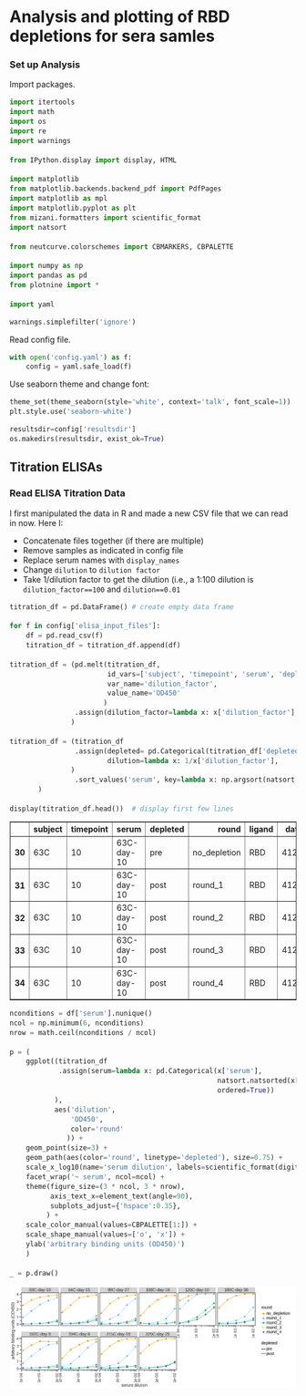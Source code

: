 # Analysis and plotting of RBD depletions for sera samles

### Set up Analysis

Import packages.


```python
import itertools
import math
import os
import re
import warnings

from IPython.display import display, HTML

import matplotlib
from matplotlib.backends.backend_pdf import PdfPages
import matplotlib as mpl
import matplotlib.pyplot as plt
from mizani.formatters import scientific_format
import natsort

from neutcurve.colorschemes import CBMARKERS, CBPALETTE

import numpy as np
import pandas as pd
from plotnine import *

import yaml
```


```python
warnings.simplefilter('ignore')
```

Read config file.


```python
with open('config.yaml') as f:
    config = yaml.safe_load(f)
```

Use seaborn theme and change font:


```python
theme_set(theme_seaborn(style='white', context='talk', font_scale=1))
plt.style.use('seaborn-white')
```


```python
resultsdir=config['resultsdir']
os.makedirs(resultsdir, exist_ok=True)
```

## Titration ELISAs

### Read ELISA Titration Data

I first manipulated the data in R and made a new CSV file that we can read in now. Here I:
* Concatenate files together (if there are multiple)
* Remove samples as indicated in config file
* Replace serum names with `display_names`
* Change `dilution` to `dilution factor`
* Take 1/dilution factor to get the dilution (i.e., a 1:100 dilution is `dilution_factor==100` and `dilution==0.01`


```python
titration_df = pd.DataFrame() # create empty data frame

for f in config['elisa_input_files']:
    df = pd.read_csv(f)
    titration_df = titration_df.append(df)
    
titration_df = (pd.melt(titration_df, 
                        id_vars=['subject', 'timepoint', 'serum', 'depleted', 'round', 'ligand', 'date'], 
                        var_name='dilution_factor', 
                        value_name='OD450'
                       )
                .assign(dilution_factor=lambda x: x['dilution_factor'].astype(int))
               )

titration_df = (titration_df
                .assign(depleted= pd.Categorical(titration_df['depleted'], categories=['pre', 'post'], ordered=True),
                        dilution=lambda x: 1/x['dilution_factor'],
               )
                .sort_values('serum', key=lambda x: np.argsort(natsort.index_natsorted(x)))
       )

display(titration_df.head())  # display first few lines
```


<div>
<style scoped>
    .dataframe tbody tr th:only-of-type {
        vertical-align: middle;
    }

    .dataframe tbody tr th {
        vertical-align: top;
    }

    .dataframe thead th {
        text-align: right;
    }
</style>
<table border="1" class="dataframe">
  <thead>
    <tr style="text-align: right;">
      <th></th>
      <th>subject</th>
      <th>timepoint</th>
      <th>serum</th>
      <th>depleted</th>
      <th>round</th>
      <th>ligand</th>
      <th>date</th>
      <th>dilution_factor</th>
      <th>OD450</th>
      <th>dilution</th>
    </tr>
  </thead>
  <tbody>
    <tr>
      <th>30</th>
      <td>63C</td>
      <td>10</td>
      <td>63C-day-10</td>
      <td>pre</td>
      <td>no_depletion</td>
      <td>RBD</td>
      <td>4122</td>
      <td>100</td>
      <td>3.8844</td>
      <td>0.01</td>
    </tr>
    <tr>
      <th>31</th>
      <td>63C</td>
      <td>10</td>
      <td>63C-day-10</td>
      <td>post</td>
      <td>round_1</td>
      <td>RBD</td>
      <td>4122</td>
      <td>100</td>
      <td>3.5529</td>
      <td>0.01</td>
    </tr>
    <tr>
      <th>32</th>
      <td>63C</td>
      <td>10</td>
      <td>63C-day-10</td>
      <td>post</td>
      <td>round_2</td>
      <td>RBD</td>
      <td>4122</td>
      <td>100</td>
      <td>0.5100</td>
      <td>0.01</td>
    </tr>
    <tr>
      <th>33</th>
      <td>63C</td>
      <td>10</td>
      <td>63C-day-10</td>
      <td>post</td>
      <td>round_3</td>
      <td>RBD</td>
      <td>4122</td>
      <td>100</td>
      <td>0.3863</td>
      <td>0.01</td>
    </tr>
    <tr>
      <th>34</th>
      <td>63C</td>
      <td>10</td>
      <td>63C-day-10</td>
      <td>post</td>
      <td>round_4</td>
      <td>RBD</td>
      <td>4122</td>
      <td>100</td>
      <td>0.3559</td>
      <td>0.01</td>
    </tr>
  </tbody>
</table>
</div>



```python
nconditions = df['serum'].nunique()
ncol = np.minimum(6, nconditions)
nrow = math.ceil(nconditions / ncol)

p = (
    ggplot((titration_df
            .assign(serum=lambda x: pd.Categorical(x['serum'], 
                                                   natsort.natsorted(x['serum'].unique()), 
                                                   ordered=True))
           ),
           aes('dilution', 
               'OD450', 
               color='round'
              )) +
    geom_point(size=3) +
    geom_path(aes(color='round', linetype='depleted'), size=0.75) +
    scale_x_log10(name='serum dilution', labels=scientific_format(digits=0)) +
    facet_wrap('~ serum', ncol=ncol) +
    theme(figure_size=(3 * ncol, 3 * nrow),
          axis_text_x=element_text(angle=90),
          subplots_adjust={'hspace':0.35},
         ) +
    scale_color_manual(values=CBPALETTE[1:]) +
    scale_shape_manual(values=['o', 'x']) +
    ylab('arbitrary binding units (OD450)')
    )

_ = p.draw()
```


    
![png](rbd_depletions_files/rbd_depletions_11_0.png)
    



```python

```
